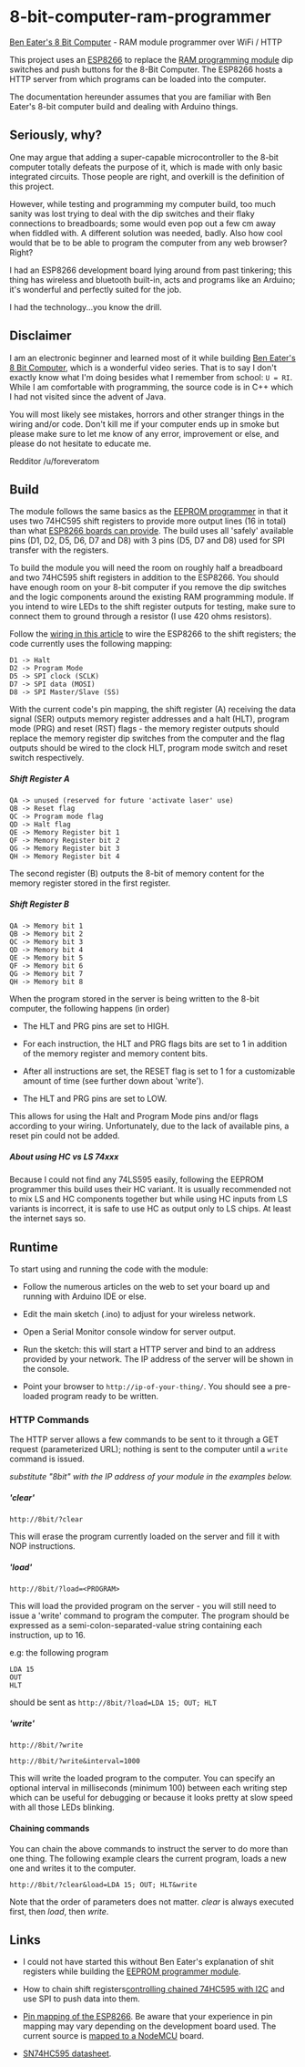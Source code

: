# 8-bit-computer-ram-programmer
[Ben Eater's 8 Bit Computer](https://eater.net/8bit) - RAM module programmer over WiFi / HTTP


This project uses an [ESP8266](https://en.wikipedia.org/wiki/ESP8266) to replace the [RAM programming module](https://eater.net/8bit/ram) dip switches and push buttons for the 8-Bit Computer. The ESP8266 hosts a HTTP server from which programs can be loaded into the computer. 

The documentation hereunder assumes that you are familiar with Ben Eater's 8-bit computer build and dealing with Arduino things.

## Seriously, why?

One may argue that adding a super-capable microcontroller to the 8-bit computer totally defeats the purpose of it, which is made with only basic integrated circuits. Those people are right, and overkill is the definition of this project.

However, while testing and programming my computer build, too much sanity was lost trying to deal with the dip switches and their flaky connections to breadboards; some would even pop out a few cm away when fiddled with. A different solution was needed, badly. Also how cool would that be to be able to program the computer from any web browser? Right?

I had an ESP8266 development board lying around from past tinkering; this thing has wireless and bluetooth built-in, acts and programs like an Arduino; it's wonderful and perfectly suited for the job. 

I had the technology...you know the drill.

## Disclaimer

I am an electronic beginner and learned most of it while building [Ben Eater's 8 Bit Computer](https://eater.net/8bit), which is a wonderful video series. That is to say I don't exactly know what I'm doing besides what I remember from school: `U = RI`. While I am comfortable with programming, the source code is in C++ which I had not visited since the advent of Java.

You will most likely see mistakes, horrors and other stranger things in the wiring and/or code. Don't kill me if your computer ends up in smoke but please make sure to let me know of any error, improvement or else, and please do not hesitate to educate me.

Redditor /u/foreveratom

## Build 

The module follows the same basics as the [EEPROM programmer](https://www.youtube.com/watch?v=K88pgWhEb1M) in that it uses two 74HC595 shift registers to provide more output lines (16 in total) than what [ESP8266 boards can provide](https://github.com/thehookup/Wireless_MQTT_Doorbell/blob/master/GPIO_Limitations_ESP8266_NodeMCU.jpg). The build uses all 'safely' available pins (D1, D2, D5, D6, D7 and D8) with 3 pins (D5, D7 and D8) used for SPI transfer with the registers.

To build the module you will need the room on roughly half a breadboard and two 74HC595 shift registers in addition to the ESP8266. You should have enough room on your 8-bit computer if you remove the dip switches and the logic components around the existing RAM programming module. If you intend to wire LEDs to the shift register outputs for testing, make sure to connect them to ground through a resistor (I use 420 ohms resistors).

Follow the [wiring in this article](https://techtutorialsx.com/2016/09/04/esp8266-controlling-chained-sn74hc595-ics/) to wire the ESP8266 to the shift registers; the code currently uses the following mapping:

```
D1 -> Halt
D2 -> Program Mode
D5 -> SPI clock (SCLK)
D7 -> SPI data (MOSI)
D8 -> SPI Master/Slave (SS)
```

With the current code's pin mapping, the shift register (A) receiving the data signal (SER) outputs memory register addresses and a halt (HLT), program mode (PRG) and reset (RST) flags - the memory register outputs should replace the memory register dip switches from the computer and the flag outputs should be wired to the clock HLT, program mode switch and reset switch respectively.

##### Shift Register A
```
QA -> unused (reserved for future 'activate laser' use)
QB -> Reset flag
QC -> Program mode flag
QD -> Halt flag
QE -> Memory Register bit 1 
QF -> Memory Register bit 2
QG -> Memory Register bit 3
QH -> Memory Register bit 4
```

The second register (B) outputs the 8-bit of memory content for the memory register stored in the first register.

##### Shift Register B
```
QA -> Memory bit 1
QB -> Memory bit 2
QC -> Memory bit 3
QD -> Memory bit 4
QE -> Memory bit 5
QF -> Memory bit 6
QG -> Memory bit 7
QH -> Memory bit 8
```
When the program stored in the server is being written to the 8-bit computer, the following happens (in order)

* The HLT and PRG pins are set to HIGH.

* For each instruction, the HLT and PRG flags bits are set to 1 in addition of the memory register and memory content bits.

* After all instructions are set, the RESET flag is set to 1 for a customizable amount of time (see further down about 'write').

* The HLT and PRG pins are set to LOW.

This allows for using the Halt and Program Mode pins and/or flags according to your wiring. Unfortunately, due to the lack of available pins, a reset pin could not be added.

##### About using HC vs LS 74xxx

Because I could not find any 74LS595 easily, following the EEPROM programmer this build uses their HC variant. It is usually recommended not to mix LS and HC components together but while using HC inputs from LS variants is incorrect, it is safe to use HC as output only to LS chips. At least the internet says so.

## Runtime

To start using and running the code with the module:

* Follow the numerous articles on the web to set your board up and running with Arduino IDE or else.

* Edit the main sketch (.ino) to adjust for your wireless network.

* Open a Serial Monitor console window for server output.

* Run the sketch: this will start a HTTP server and bind to an address provided by your network. The IP address of the server will be 
shown in the console.

* Point your browser to `http://ip-of-your-thing/`. You should see a pre-loaded program ready to be written.

### HTTP Commands

The HTTP server allows a few commands to be sent to it through a GET request (parameterized URL); nothing is sent to the computer until a `write` command is issued.

*substitute "8bit" with the IP address of your module in the examples below.*

##### 'clear' 

`http://8bit/?clear`

This will erase the program currently loaded on the server and fill it with NOP instructions.

##### 'load' 

`http://8bit/?load=<PROGRAM>`

This will load the provided program on the server - you will still need to issue a 'write' command to program the computer. The program should be expressed as a semi-colon-separated-value string containing each instruction, up to 16.

e.g: the following program

```
LDA 15
OUT
HLT
```

should be sent as `http://8bit/?load=LDA 15; OUT; HLT`

##### 'write'

`http://8bit/?write`

`http://8bit/?write&interval=1000`

This will write the loaded program to the computer. You can specify an optional interval in milliseconds (minimum 100) between each writing step which can be useful for debugging or because it looks pretty at slow speed with all those LEDs blinking.

#### Chaining commands

You can chain the above commands to instruct the server to do more than one thing. The following example clears the current program, loads a new one and writes it to the computer.

`http://8bit/?clear&load=LDA 15; OUT; HLT&write`

Note that the order of parameters does not matter. *clear* is always executed first, then *load*, then *write*.

## Links

* I could not have started this without Ben Eater's explanation of shit registers while building the [EEPROM programmer module](https://www.youtube.com/watch?v=K88pgWhEb1M).

* How to chain shift registers[controlling chained 74HC595 with I2C](https://techtutorialsx.com/2016/09/04/esp8266-controlling-chained-sn74hc595-ics/) and use SPI to push data into them.

* [Pin mapping of the ESP8266](http://esp8266.github.io/Arduino/versions/2.0.0/doc/reference.html). Be aware that your experience in pin mapping may vary depending on the development board used. The current source is [mapped to a NodeMCU](https://techtutorialsx.com/2017/04/02/esp8266-nodemcu-pin-mappings/) board.

* [SN74HC595 datasheet](http://www.ti.com/lit/ds/symlink/sn74hc595.pdf).
